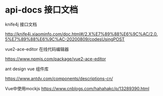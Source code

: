 # api-docs 接口文档

knife4j 接口文档

http://knife4j.xiaominfo.com/doc.html#/2.X%E7%89%88%E6%9C%AC/2.0.5%E7%89%88%E6%9C%AC-20200809/codesUsingPOST

vue2-ace-editor 在线代码编辑器

https://www.npmjs.com/package/vue2-ace-editor

ant design vue 组件库

https://www.antdv.com/components/descriptions-cn/

Vue中使用mockjs
https://www.cnblogs.com/hahahakc/p/13289390.html